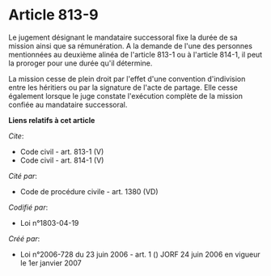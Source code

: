 # Article 813-9

Le jugement désignant le mandataire successoral fixe la durée de sa mission ainsi que sa rémunération. A la demande de l'une
des personnes mentionnées au deuxième alinéa de l'article 813-1 ou à l'article 814-1, il peut la proroger pour une durée
qu'il détermine. 

La mission cesse de plein droit par l'effet d'une convention d'indivision entre les héritiers ou par la signature de l'acte
de partage. Elle cesse également lorsque le juge constate l'exécution complète de la mission confiée au mandataire
successoral.

**Liens relatifs à cet article**

_Cite_:

  - Code civil - art. 813-1 (V)
  - Code civil - art. 814-1 (V)

_Cité par_:

  - Code de procédure civile - art. 1380 (VD)

_Codifié par_:

  - Loi n°1803-04-19

_Créé par_:

  - Loi n°2006-728 du 23 juin 2006 - art. 1 () JORF 24 juin 2006 en vigueur le 1er janvier 2007
